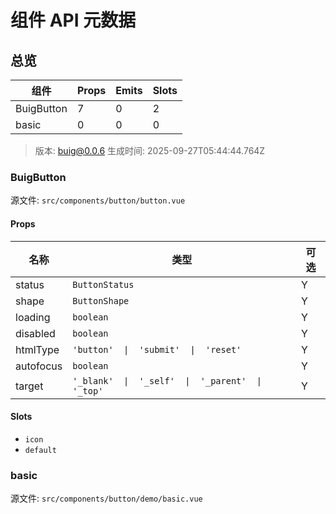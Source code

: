 # 组件 API 元数据

## 总览

| 组件 | Props | Emits | Slots |
|------|-------|-------|-------|
| BuigButton | 7 | 0 | 2 |
| basic | 0 | 0 | 0 |

> 版本: buig@0.0.6  生成时间: 2025-09-27T05:44:44.764Z

### BuigButton

源文件: `src/components/button/button.vue`

#### Props

| 名称 | 类型 | 可选 |
|------|------|------|
| status | `ButtonStatus` | Y |
| shape | `ButtonShape` | Y |
| loading | `boolean` | Y |
| disabled | `boolean` | Y |
| htmlType | `'button'  \|  'submit'  \|  'reset'` | Y |
| autofocus | `boolean` | Y |
| target | `'_blank'  \|  '_self'  \|  '_parent'  \|  '_top'` | Y |

#### Slots

- `icon`
- `default`

### basic

源文件: `src/components/button/demo/basic.vue`


